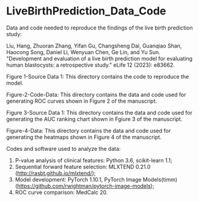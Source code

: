# LiveBirthPrediction_Data_Code
Data and code needed to reproduce the findings of the live birth prediction study:

Liu, Hang, Zhuoran Zhang, Yifan Gu, Changsheng Dai, Guanqiao Shan, Haocong Song, Daniel Li, Wenyuan Chen, Ge Lin, and Yu Sun. "Development and evaluation of a live birth prediction model for evaluating human blastocysts: a retrospective study." eLife 12 (2023): e83662.

Figure 1-Source Data 1:
This directory contains the code to reproduce the model.

Figure-2-Code-Data: 
This directory contains the data and code used for generating ROC curves shown in Figure 2 of the manuscript.

Figure 3-Source Data 1:
This directory contains the data and code used for generating the AUC ranking chart shown in Fgiure 3 of the manuscript.

Figure-4-Data:
This directory contains the data and code used for generating the heatmaps shown in Figure 4 of the manuscript.

Codes and software used to analyze the data:
1) P-value analysis of clinical features: Python 3.6, scikit-learn 1.1;
2) Sequential forward feature selection: MLXTEND 0.21.0 (http://rasbt.github.io/mlxtend/);
3) Model development: PyTorch 1.10.1, PyTorch Image Models(timm)(https://github.com/rwightman/pytorch-image-models);
4) ROC curve comparison: MedCalc 20.
